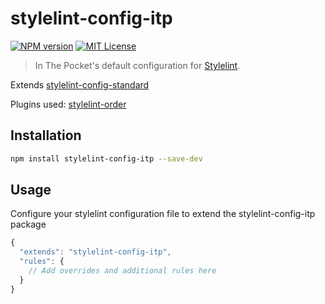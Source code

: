 # stylelint-config-itp

[![NPM version][npm-version-image]][npm-url] [![MIT License][license-image]][license-url]

> In The Pocket's default configuration for [Stylelint](https://github.com/stylelint/stylelint).

Extends [stylelint-config-standard](https://github.com/stylelint/stylelint-config-standard)

Plugins used: [stylelint-order](https://github.com/hudochenkov/stylelint-order)

## Installation

```bash
npm install stylelint-config-itp --save-dev
```

## Usage
Configure your stylelint configuration file to extend the stylelint-config-itp package

```js
{
  "extends": "stylelint-config-itp",
  "rules": {
    // Add overrides and additional rules here
  }
}
```

[license-image]: http://img.shields.io/badge/license-MIT-blue.svg?style=flat
[license-url]: LICENSE

[npm-url]: https://npmjs.org/package/stylelint-config-itp
[npm-version-image]: http://img.shields.io/npm/v/stylelint-config-itp.svg?style=flat
[npm-downloads-image]: http://img.shields.io/npm/dm/stylelint-config-itp.svg?style=flat
